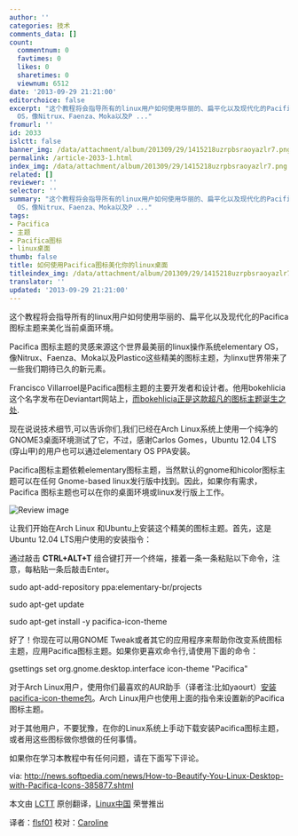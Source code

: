 ```yaml
---
author: ''
categories: 技术
comments_data: []
count:
  commentnum: 0
  favtimes: 0
  likes: 0
  sharetimes: 0
  viewnum: 6512
date: '2013-09-29 21:21:00'
editorchoice: false
excerpt: "这个教程将会指导所有的linux用户如何使用华丽的、扁平化以及现代化的Pacifica图标主题来美化当前桌面环境。\r\nPacifica 图标主题的灵感来源这个世界最美丽的linux操作系统elementary
  OS，像Nitrux、Faenza、Moka以及P ..."
fromurl: ''
id: 2033
islctt: false
banner_img: /data/attachment/album/201309/29/1415218uzrpbsraoyazlr7.png
permalink: /article-2033-1.html
index_img: /data/attachment/album/201309/29/1415218uzrpbsraoyazlr7.png
related: []
reviewer: ''
selector: ''
summary: "这个教程将会指导所有的linux用户如何使用华丽的、扁平化以及现代化的Pacifica图标主题来美化当前桌面环境。\r\nPacifica 图标主题的灵感来源这个世界最美丽的linux操作系统elementary
  OS，像Nitrux、Faenza、Moka以及P ..."
tags:
- Pacifica
- 主题
- Pacifica图标
- linux桌面
thumb: false
title: 如何使用Pacifica图标美化你的linux桌面
titleindex_img: /data/attachment/album/201309/29/1415218uzrpbsraoyazlr7.png
translator: ''
updated: '2013-09-29 21:21:00'
---
```


这个教程将会指导所有的linux用户如何使用华丽的、扁平化以及现代化的Pacifica图标主题来美化当前桌面环境。


Pacifica 图标主题的灵感来源这个世界最美丽的linux操作系统elementary OS，像Nitrux、Faenza、Moka以及Plastico这些精美的图标主题，为linxu世界带来了一些我们期待已久的新元素。


Francisco Villarroel是Pacifica图标主题的主要开发者和设计者。他用bokehlicia这个名字发布在Deviantart网站上，[而bokehlicia正是这款超凡的图标主题诞生之处](http://bokehlicia.deviantart.com/art/Pacifica-Icons-402508559).


现在说说技术细节,可以告诉你们,我们已经在Arch Linux系统上使用一个纯净的GNOME3桌面环境测试了它，不过，感谢Carlos Gomes，Ubuntu 12.04 LTS (穿山甲)的用户也可以通过elementary OS PPA安装。


Pacifica图标主题依赖elementary图标主题，当然默认的gnome和hicolor图标主题可以在任何 Gnome-based linux发行版中找到。因此，如果你有需求，Pacifica 图标主题也可以在你的桌面环境或linux发行版上工作。


![Review image](/data/attachment/album/201309/29/1415218uzrpbsraoyazlr7.png)


让我们开始在Arch Linux 和Ubuntu上安装这个精美的图标主题。首先，这是Ubuntu 12.04 LTS用户使用的安装指令：


通过敲击 **CTRL+ALT+T** 组合键打开一个终端，接着一条一条粘贴以下命令，注意，每粘贴一条后敲击Enter。


sudo apt-add-repository ppa:elementary-br/projects


sudo apt-get update


sudo apt-get install -y pacifica-icon-theme


好了！你现在可以用GNOME Tweak或者其它的应用程序来帮助你改变系统图标主题，应用Pacifica图标主题。如果你更喜欢命令行,请使用下面的命令：


gsettings set org.gnome.desktop.interface icon-theme "Pacifica"


对于Arch Linux用户，使用你们最喜欢的AUR助手（译者注:比如yaourt）[安装pacifica-icon-theme包](https://aur.archlinux.org/packages/pacifica-icon-theme/)。Arch Linux用户也使用上面的指令来设置新的Pacifica图标主题。


对于其他用户，不要犹豫，在你的Linux系统上手动下载安装Pacifica图标主题，或者用这些图标做你想做的任何事情。


如果你在学习本教程中有任何问题，请在下面写下评论。


 


via: <http://news.softpedia.com/news/How-to-Beautify-You-Linux-Desktop-with-Pacifica-Icons-385877.shtml>


本文由 [LCTT](https://github.com/LCTT/TranslateProject) 原创翻译，[Linux中国](http://linux.cn/portal.php) 荣誉推出


译者：[flsf01](http://linux.cn/space/译&%2332773;ID) 校对：[Caroline](http://linux.cn/space/14763)